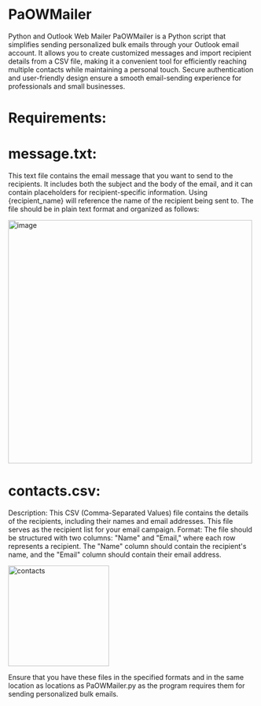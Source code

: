 # PaOWMailer
Python and Outlook Web Mailer
PaOWMailer is a Python script that simplifies sending personalized bulk emails through your Outlook email account. It allows you to create customized messages and import recipient details from a CSV file, making it a convenient tool for efficiently reaching multiple contacts while maintaining a personal touch. Secure authentication and user-friendly design ensure a smooth email-sending experience for professionals and small businesses.
# Requirements:

# message.txt:
This text file contains the email message that you want to send to the recipients. It includes both the subject and the body of the email, and it can contain placeholders for recipient-specific information. Using {recipient_name} will reference the name of the recipient being sent to.
The file should be in plain text format and organized as follows:

<img width="496" alt="image" src="https://github.com/l-urk/PaOWMailer/assets/112792604/86bb2cf3-a473-4a94-b38b-47551307adef">

# contacts.csv:

Description: This CSV (Comma-Separated Values) file contains the details of the recipients, including their names and email addresses. This file serves as the recipient list for your email campaign.
Format: The file should be structured with two columns: "Name" and "Email," where each row represents a recipient. The "Name" column should contain the recipient's name, and the "Email" column should contain their email address.

<img width="205" alt="contacts" src="https://github.com/l-urk/PaOWMailer/assets/112792604/656e5c9e-3786-4204-bafe-914781067c6b">

Ensure that you have these files in the specified formats and in the same location as locations as PaOWMailer.py as the program requires them for sending personalized bulk emails.
